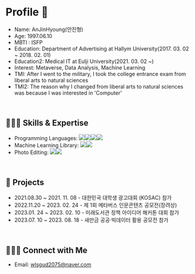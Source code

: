 # Profile 👋

- Name: AnJinHyoung(안진형)
- Age: 1997.06.10
- MBTI : ISFP
- Education: Department of Advertising at Hallym University(2017. 03. 02 ~ 2018. 02. 01)
- Education2: Medical IT at Eulji University(2021. 03. 02 ~)
- Interest: Metaverse, Data Analysis, Machine Learning
- TMI: After I went to the military, I took the college entrance exam from liberal arts to natural sciences
- TMI2: The reason why I changed from liberal arts to natural sciences was because I was interested in 'Computer'

</br>


## 👩🏻‍💻 Skills & Expertise

- Programming Languages: <img src="https://img.shields.io/badge/python-3776AB?style=plastic&logo=Python&logoColor=white"/><img src="https://img.shields.io/badge/C-A8B9CC?style=plastic&logo=C&logoColor=white"/><img src="https://img.shields.io/badge/C++-00599C?style=plastic&logo=C%2B%2B&logoColor=white"/><img src="https://img.shields.io/badge/Java-007396?style=plastic&logo=Java&logoColor=white"/>
- Machine Learning Library: <img src="https://img.shields.io/badge/Scikit%20learn-F7931E?style=plastic&logo=scikit-learn&logoColor=white"/><img src="https://img.shields.io/badge/LightGBM-311E88?style=plastic&logo=LightGBM&logoColor=white"/>
- Photo Editing: <img src="https://img.shields.io/badge/Photoshop-31A8FF?style=plastic&logo=Adobe%20Photoshop&logoColor=white"/><img src="https://img.shields.io/badge/Illustrator-FF9A00?style=plastic&logo=Adobe%20Illustrator&logoColor=white"/>

</br>


## 🚀 **Projects**

- 2021.08.30 ~ 2021. 11. 08 - 대한민국 대학생 광고대회 (KOSAC) 참가
- 2022.11.20 ~ 2023. 02. 24 - 제 1회 메타버스 인문콘텐츠 공모전(장려상)
- 2023.01. 24 ~ 2023. 02. 10 - 미래도서관 정책 아이디어 해커톤 대회 참가
- 2023.07. 10 ~ 2023. 08. 18 - 새만금 공공·빅데이터 활용 공모전 참가
           
</br>

## 🙋🏻‍♀️ Connect with Me
- Email: wlsgud2075@naver.com

<!--
**kyungheee/kyungheee** is a ✨ _special_ ✨ repository because its `README.md` (this file) appears on your GitHub profile.

Here are some ideas to get you started:

- 🔭 I’m currently working on ...
- 🌱 I’m currently learning ...
- 👯 I’m looking to collaborate on ...
- 🤔 I’m looking for help with ...
- 💬 Ask me about ...
- 📫 How to reach me: ...
- 😄 Pronouns: ...
- ⚡ Fun fact: ...
-->
